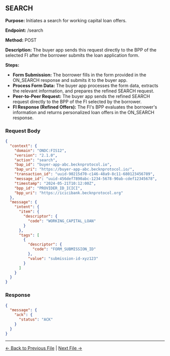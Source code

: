## SEARCH


**Purpose:** Initiates a search for working capital loan offers.

**Endpoint:** /search

**Method:** POST

**Description:** The buyer app sends this request directly to the BPP of the selected FI after the borrower submits the loan application form.

**Steps:**
  - **Form Submission:** The borrower fills in the form provided in the ON_SEARCH response and submits it to the buyer app.
  - **Process Form Data:** The buyer app processes the form data, extracts the relevant information, and prepares the refined SEARCH request.
  - **Peer-to-Peer Request:** The buyer app sends the refined SEARCH request directly to the BPP of the FI selected by the borrower.
  - **FI Response (Refined Offers):** The FI's BPP evaluates the borrower's information and returns personalized loan offers in the ON_SEARCH response.


### Request Body

``` json
{
  "context": {
    "domain": "ONDC:FIS12",
    "version": "2.1.0",
    "action": "search",
    "bap_id": "buyer-app-abc.becknprotocol.io",
    "bap_uri": "https://buyer-app-abc.becknprotocol.io/",
    "transaction_id": "uuid-90215d70-c146-48a9-8c11-680123456789", 
    "message_id": "uuid-456def7890abc-1234-5678-90ab-cdef12345678", 
    "timestamp": "2024-05-21T10:12:00Z",
    "bpp_id": "PROVIDER_ID_ICICI",
    "bpp_uri": "https://icicibank.becknprotocol.org"
  },
  "message": {
    "intent": {
      "item": {
        "descriptor": {
          "code": "WORKING_CAPITAL_LOAN"
        }
      },
      "tags": [
        {
          "descriptor": {
            "code": "FORM_SUBMISSION_ID" 
          },
          "value": "submission-id-xyz123"
        }
      ]
    }
  }
}
```

### Response

```json
{
  "message": {
    "ack": {
      "status": "ACK"
    }
  }
}
```


---

<p align="center">

[← Back to Previous File](on_search-1.md) | [Next File →](on_search-2.md)

</p>
